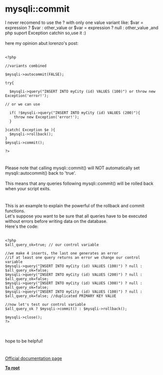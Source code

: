 # mysqli::commit



I never recomend to use the ? with only one value variant like: $var = expression ? $var  : other_value or $var = expression ? null  : other_value ,and php suport Exception catchin so,use it :)<br><br>here my opinion abut lorenzo&apos;s post:<br><br>  

```
<?php
 
//variants combined

$mysqli->autocommit(FALSE);

try{

  $mysqli->query("INSERT INTO myCity (id) VALUES (100)") or throw new Exception('error!');

// or we can use

  if( !$mysqli->query("INSERT INTO myCity (id) VALUES (200)"){ 
    throw new Exception('error!'); 
  }

}catch( Exception $e ){
  $mysqli->rollback();
}
$mysqli->commit();

?>
```
  

#

Please note that calling mysqli::commit() will NOT automatically set mysqli::autocommit() back to &apos;true&apos;.<br><br>This means that any queries following mysqli::commit() will be rolled back when your script exits.  

#

This is an example to explain the powerful of the rollback and commit functions.<br>Let&apos;s suppose you want to be sure that all queries have to be executed without errors before writing data on the database.<br>Here&apos;s the code:<br><br>

```
<?php
$all_query_ok=true; // our control variable

//we make 4 inserts, the last one generates an error
//if at least one query returns an error we change our control variable
$mysqli->query("INSERT INTO myCity (id) VALUES (100)") ? null : $all_query_ok=false;
$mysqli->query("INSERT INTO myCity (id) VALUES (200)") ? null : $all_query_ok=false;
$mysqli->query("INSERT INTO myCity (id) VALUES (300)") ? null : $all_query_ok=false;
$mysqli->query("INSERT INTO myCity (id) VALUES (100)") ? null : $all_query_ok=false; //duplicated PRIMARY KEY VALUE

//now let's test our control variable
$all_query_ok ? $mysqli->commit() : $mysqli->rollback();

$mysqli->close();
?>
```
<br><br>hope to be helpful!  

#

[Official documentation page](https://www.php.net/manual/en/mysqli.commit.php)

**[To root](/README.md)**
